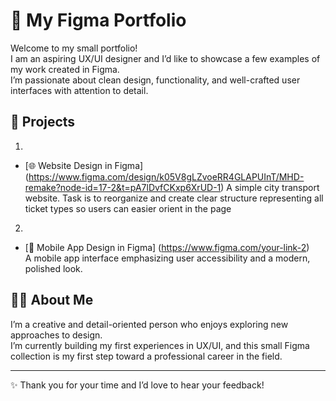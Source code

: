 # 🎨 My Figma Portfolio

Welcome to my small portfolio!  
I am an aspiring UX/UI designer and I’d like to showcase a few examples of my work created in Figma.  
I’m passionate about clean design, functionality, and well-crafted user interfaces with attention to detail.

## 📌 Projects

1.
- [🌐 Website Design in Figma]
  (https://www.figma.com/design/k05V8gLZvoeRR4GLAPUInT/MHD-remake?node-id=17-2&t=pA7lDvfCKxp6XrUD-1) 
  A simple city transport website.
  Task is to reorganize and create clear structure representing all ticket types so users can easier orient in the page

2.
- [📱 Mobile App Design in Figma]
  (https://www.figma.com/your-link-2)  
  A mobile app interface emphasizing user accessibility and a modern, polished look.

## 🙋‍♂️ About Me

I’m a creative and detail-oriented person who enjoys exploring new approaches to design.  
I’m currently building my first experiences in UX/UI, and this small Figma collection is my first step toward a professional career in the field.

---

✨ Thank you for your time and I’d love to hear your feedback!
